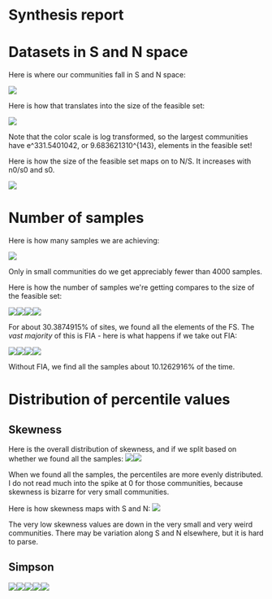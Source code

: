 Synthesis report
================

Datasets in S and N space
=========================

Here is where our communities fall in S and N space:

![](synthesis_files/figure-markdown_github/datasets%20in%20s%20and%20n%20space-1.png)

Here is how that translates into the size of the feasible set:

![](synthesis_files/figure-markdown_github/size%20of%20fs-1.png)

Note that the color scale is log transformed, so the largest communities have e^331.5401042, or 9.683621310^{143}, elements in the feasible set!

Here is how the size of the feasible set maps on to N/S. It increases with n0/s0 and s0.

![](synthesis_files/figure-markdown_github/nparts%20vs%20avgn-1.png)

Number of samples
=================

Here is how many samples we are achieving:

![](synthesis_files/figure-markdown_github/nsamples-1.png)

Only in small communities do we get appreciably fewer than 4000 samples.

Here is how the number of samples we're getting compares to the size of the feasible set:

![](synthesis_files/figure-markdown_github/nsamples%20vs%20nparts-1.png)![](synthesis_files/figure-markdown_github/nsamples%20vs%20nparts-2.png)![](synthesis_files/figure-markdown_github/nsamples%20vs%20nparts-3.png)![](synthesis_files/figure-markdown_github/nsamples%20vs%20nparts-4.png)

For about 30.3874915% of sites, we found all the elements of the FS. The *vast majority* of this is FIA - here is what happens if we take out FIA:

![](synthesis_files/figure-markdown_github/prop%20found%20no%20fia-1.png)![](synthesis_files/figure-markdown_github/prop%20found%20no%20fia-2.png)![](synthesis_files/figure-markdown_github/prop%20found%20no%20fia-3.png)![](synthesis_files/figure-markdown_github/prop%20found%20no%20fia-4.png)

Without FIA, we find all the samples about 10.1262916% of the time.

Distribution of percentile values
=================================

Skewness
--------

Here is the overall distribution of skewness, and if we split based on whether we found all the samples: ![](synthesis_files/figure-markdown_github/skew%20percentiles-1.png)![](synthesis_files/figure-markdown_github/skew%20percentiles-2.png)

When we found all the samples, the percentiles are more evenly distributed. I do not read much into the spike at 0 for those communities, because skewness is bizarre for very small communities.

Here is how skewness maps with S and N: ![](synthesis_files/figure-markdown_github/skew%20v%20s%20and%20n-1.png)

The very low skewness values are down in the very small and very weird communities. There may be variation along S and N elsewhere, but it is hard to parse.

Simpson
-------

![](synthesis_files/figure-markdown_github/simpson%20percentiles-1.png)![](synthesis_files/figure-markdown_github/simpson%20percentiles-2.png)![](synthesis_files/figure-markdown_github/simpson%20percentiles-3.png)![](synthesis_files/figure-markdown_github/simpson%20percentiles-4.png)![](synthesis_files/figure-markdown_github/simpson%20percentiles-5.png)
